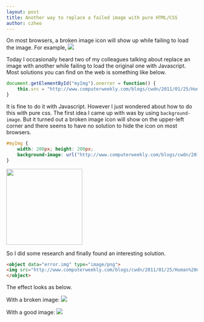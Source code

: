 ```yaml
---
layout: post
title: Another way to replace a failed image with pure HTML/CSS
author: czheo
---
```


On most browsers, a broken image icon will show up while failing to load the image. For example, 
<img src="error.img" />

Today I occasionally heard two of my colleagues talking about replace an image with another while failing to load the original one with Javascript. Most solutions you can find on the web is something like below.

~~~ js
document.getElementById("myImg").onerror = function() {
    this.src = "http://www.computerweekly.com/blogs/cwdn/2011/01/25/Human%20error.png";
}
~~~

It is fine to do it with Javascript. However I just wondered about how to do this with pure css. The first idea I came up with was by using `background-image`. But it turned out a broken image icon will show on the upper-left corner and there seems to have no solution to hide the icon on most browsers.

~~~ css
#myImg {
    width: 200px; height: 200px;
    background-image: url("http://www.computerweekly.com/blogs/cwdn/2011/01/25/Human%20error.png");
}
~~~

<img src="error.img" style="width: 200px; height: 200px; background-image: url('http://www.computerweekly.com/blogs/cwdn/2011/01/25/Human%20error.png');">

So I did some research and finally found an interesting solution.

~~~ html
<object data="error.img" type="image/png">
<img src="http://www.computerweekly.com/blogs/cwdn/2011/01/25/Human%20error.png" />
</object>
~~~

The effect looks as below.

With a broken image:
<object data="error.img">
<img src="http://www.computerweekly.com/blogs/cwdn/2011/01/25/Human%20error.png" />
</object>

With a good image:
<object data="http://upload.wikimedia.org/wikipedia/commons/1/1b/Square_200x200.png">
<img src="http://www.computerweekly.com/blogs/cwdn/2011/01/25/Human%20error.png" />
</object>
